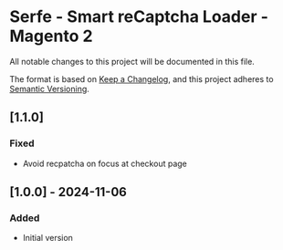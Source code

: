 # Serfe - Smart reCaptcha Loader - Magento 2

All notable changes to this project will be documented in this file.

The format is based on [Keep a Changelog](https://keepachangelog.com/en/1.0.0/),
and this project adheres to [Semantic Versioning](https://semver.org/spec/v2.0.0.html).

## [1.1.0]
### Fixed
- Avoid recpatcha on focus at checkout page

## [1.0.0] - 2024-11-06
### Added
- Initial version
